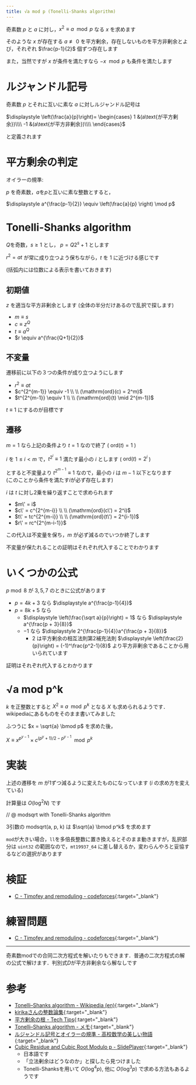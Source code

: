 ```yaml
---
title: √a mod p (Tonelli-Shanks algorithm)
---
```


奇素数 $p$ と $a$ に対し，$x^2 \equiv a \mod p$ なる $x$ を求めます

そのような $x$ が存在する $a \not \equiv 0$ を平方剰余，存在しないものを平方非剰余とよび，それぞれ $\frac{p-1}{2}$ 個ずつ存在します

また，当然ですが $x$ が条件を満たすなら $-x \mod p$ も条件を満たします

# ルジャンドル記号

奇素数 $p$ とそれに互いに素な $a$ に対しルジャンドル記号は

$\displaystyle \left(\frac{a}{p}\right)= \begin{cases} 1 &(a\text{が平方剰余})\\\\ -1 &(a\text{が平方非剰余})\\\\ \end{cases}$

と定義されます

# 平方剰余の判定

オイラーの規準:

$p$ を奇素数，$a$を$p$と互いに素な整数とすると，

$\displaystyle a^{\frac{p-1}{2}} \equiv \left(\frac{a}{p} \right) \mod p$

# Tonelli-Shanks algorithm

$Q$を奇数，$s \geq 1$ とし， $p = Q2^s + 1$ とします

$r^2=at$ が常に成り立つよう保ちながら，$t$ を $1$ に近づける感じです

(括弧内には位数による表示を書いておきます)

## 初期値

$z$ を適当な平方非剰余とします (全体の半分だけあるので乱択で探します)

* $m \equiv s$
* $c \equiv z^Q$
* $t \equiv a^Q$
* $r \equiv a^{\frac{Q+1}{2}}$

## 不変量

遷移前に以下の３つの条件が成り立つようにします

* $r^2 \equiv at$
* $c^{2^{m-1}} \equiv -1 \\ \\ (\mathrm{ord}(c) = 2^m)$
* $t^{2^{m-1}} \equiv 1 \\ \\ (\mathrm{ord}(t) \mid 2^{m-1})$

$t \equiv 1$ にするのが目標です

## 遷移

$m = 1$ なら上記の条件より $t = 1$ なので終了 ( $\mathrm{ord}(t) = 1$ )

$i$ を $1 \leq i \lt m$ で，$t^{2^i} \equiv 1$ 満たす最小の $i$ とします ( $\mathrm{ord}(t) = 2^i$ )

とすると不変量より $t^{2^{m-1}} \equiv 1$ なので，最小の $i$ は $m-1$ 以下となります  
(このことから条件を満たす$i$が必ず存在します)

$i$ は $t$ に対し2乗を繰り返すことで求められます

* $m\' = i$
* $c\' = c^{2^{m-i}} \\ \\ (\mathrm{ord}(c\') = 2^i)$
* $t\' = tc^{2^{m-i}} \\ \\ (\mathrm{ord}(t\') = 2^{i-1})$
* $r\' = rc^{2^{m-i-1}}$

この代入は不変量を保ち，$m$ が必ず減るのでいつか終了します

不変量が保たれることの証明はそれぞれ代入することでわかります

# いくつかの公式

$p \bmod 8$ が $3, 5, 7$ のときに公式があります

* $p = 4k + 3$ なら $\displaystyle a^{\frac{p-1}{4}}$
* $p = 8k + 5$ なら
  * $\displaystyle \left(\frac{\sqrt a}{p}\right) = 1$ なら $\displaystyle a^{\frac{p + 3}{8}}$
  * $-1$ なら $\displaystyle 2^{\frac{p-1}{4}}a^{\frac{p + 3}{8}}$
    * $2$ は平方剰余の相互法則第2補充法則 $\displaystyle \left(\frac{2}{p}\right) = (-1)^\frac{p^2-1}{8}$ より平方非剰余であることから用いられています

証明はそれぞれ代入するとわかります

# √a mod p^k

$k$ を正整数とすると $X^2 \equiv a \mod p^k$ となる $X$ も求められるようです．wikipediaにあるものをそのまま書いてみました

ふつうに $x = \sqrt{a} \bmod p$ を求めた後，

$\displaystyle X \equiv x^{p^{y-1}} \times c^{(p^y+1)/2-p^{y-1}} \mod p^k$

# 実装

上述の遷移を $m$ が1ずつ減るように変えたものになっています ($i$ の求め方を変えている)

計算量は $O(\log^2 N)$ です

// @ modsqrt with Tonelli-Shanks algorithm

3引数の modsqrt(a, p, k) は $\sqrt{a} \bmod p^k$ を求めます

`mod`が大きい場合，`ll`を多倍長整数に置き換えるとそのまま動きますが，乱択部分は `uint32` の範囲なので，`mt19937_64` に差し替えるか，変わらんやろと妥協するなどの選択があります

# 検証

* [C - Timofey and remoduling - codeforces](https://codeforces.com/contest/763/submission/45482806){:target="_blank"}<!--_-->

# 練習問題

* [C - Timofey and remoduling - codeforces](https://codeforces.com/contest/763/problem/C){:target="_blank"}<!--_-->

---

奇素数modでの合同二次方程式を解いたりもできます．普通の二次方程式の解の公式で解けます．判別式$D$が平方非剰余なら解なしです

# 参考

* [Tonelli–Shanks algorithm - Wikipedia (en)](https://en.wikipedia.org/wiki/Tonelli–Shanks_algorithm){:target="_blank"}<!--_-->
* [kirikaさんの整数論集](https://github.com/kirika-comp/articles){:target="_blank"}<!--_-->
* [平方剰余の根 - Tech Tips](http://techtipshoge.blogspot.com/2015/04/blog-post_5.html){:target="_blank"}<!--_-->
* [Tonelli–Shanks algorithm - メモ](http://sugarknri.hatenablog.com/entry/2018/02/16/115740){:target="_blank"}<!--_-->
* [ルジャンドル記号とオイラーの規準 - 高校数学の美しい物語](https://mathtrain.jp/criterion){:target="_blank"}<!--_-->
* [Cubic Residue and Cubic Root Modulo p - SlidePlayer](https://slidesplayer.net/slide/11607504/){:target="_blank"}<!--_-->
  * 日本語です
  * 「立法剰余はどうなのか」と探したら見つけました
  * Tonelli-Shanksを用いて $O(\log^4 p)$, 他に $O(\log^3 p)$ で求める方法もあるようです


